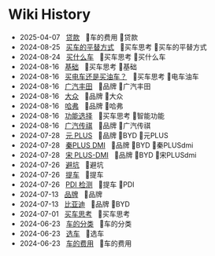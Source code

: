 # Wiki History

- 2025-04-07&nbsp;&nbsp; [贷款](/0022_车的费用_贷款)&nbsp;&nbsp; :bookmark:车的费用 :bookmark:贷款
- 2024-08-25&nbsp;&nbsp; [买车的平替方式](/0021_买车思考_买车的平替方式)&nbsp;&nbsp; :bookmark:买车思考 :bookmark:买车的平替方式
- 2024-08-24&nbsp;&nbsp; [买什么车](/0020_买车思考_买什么车)&nbsp;&nbsp; :bookmark:买车思考 :bookmark:买什么车
- 2024-08-16&nbsp;&nbsp; [基础](/0019_买车思考_基础)&nbsp;&nbsp; :bookmark:买车思考 :bookmark:基础
- 2024-08-16&nbsp;&nbsp; [买电车还是买油车？](/0013_买车思考_电车油车)&nbsp;&nbsp; :bookmark:买车思考 :bookmark:电车油车
- 2024-08-16&nbsp;&nbsp; [广汽丰田](/0017_品牌_广汽丰田)&nbsp;&nbsp; :bookmark:品牌 :bookmark:广汽丰田
- 2024-08-16&nbsp;&nbsp; [大众](/0014_品牌_大众)&nbsp;&nbsp; :bookmark:品牌 :bookmark:大众
- 2024-08-16&nbsp;&nbsp; [哈弗](/0015_品牌_哈弗)&nbsp;&nbsp; :bookmark:品牌 :bookmark:哈弗
- 2024-08-16&nbsp;&nbsp; [功能选择](/0018_买车思考_智能功能)&nbsp;&nbsp; :bookmark:买车思考 :bookmark:智能功能
- 2024-08-16&nbsp;&nbsp; [广汽传祺](/0016_品牌_广汽传祺)&nbsp;&nbsp; :bookmark:品牌 :bookmark:广汽传祺
- 2024-07-28&nbsp;&nbsp; [元 PLUS](/0010_品牌_BYD_元PLUS)&nbsp;&nbsp; :bookmark:品牌 :bookmark:BYD :bookmark:元PLUS
- 2024-07-28&nbsp;&nbsp; [秦PLUS DMI](/0012_品牌_BYD_秦PLUSdmi)&nbsp;&nbsp; :bookmark:品牌 :bookmark:BYD :bookmark:秦PLUSdmi
- 2024-07-28&nbsp;&nbsp; [宋 PLUS-DMI](/0011_品牌_BYD_宋PLUSdmi)&nbsp;&nbsp; :bookmark:品牌 :bookmark:BYD :bookmark:宋PLUSdmi
- 2024-07-26&nbsp;&nbsp; [避坑](/0007_避坑)&nbsp;&nbsp; :bookmark:避坑
- 2024-07-26&nbsp;&nbsp; [提车](/0009_提车)&nbsp;&nbsp; :bookmark:提车
- 2024-07-26&nbsp;&nbsp; [PDI 检测](/0008_提车_PDI)&nbsp;&nbsp; :bookmark:提车 :bookmark:PDI
- 2024-07-13&nbsp;&nbsp; [品牌](/0005_品牌)&nbsp;&nbsp; :bookmark:品牌
- 2024-07-13&nbsp;&nbsp; [比亚迪](/0006_品牌_BYD)&nbsp;&nbsp; :bookmark:品牌 :bookmark:BYD
- 2024-07-01&nbsp;&nbsp; [买车思考](/0004_买车思考)&nbsp;&nbsp; :bookmark:买车思考
- 2024-06-23&nbsp;&nbsp; [车的分类](/0002_车的分类)&nbsp;&nbsp; :bookmark:车的分类
- 2024-06-23&nbsp;&nbsp; [选车](/0001_选车)&nbsp;&nbsp; :bookmark:选车
- 2024-06-23&nbsp;&nbsp; [车的费用](/0003_车的费用)&nbsp;&nbsp; :bookmark:车的费用
